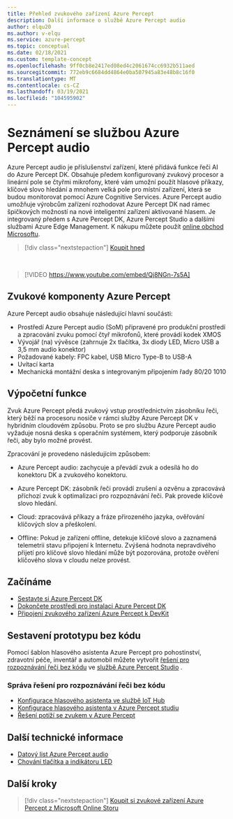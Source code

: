 ```yaml
---
title: Přehled zvukového zařízení Azure Percept
description: Další informace o službě Azure Percept audio
author: elqu20
ms.author: v-elqu
ms.service: azure-percept
ms.topic: conceptual
ms.date: 02/18/2021
ms.custom: template-concept
ms.openlocfilehash: 9ff0cb8e2417ed08ed4c2061674cc6932b511aed
ms.sourcegitcommit: 772eb9c6684dd4864e0ba507945a83e48b8c16f0
ms.translationtype: MT
ms.contentlocale: cs-CZ
ms.lasthandoff: 03/19/2021
ms.locfileid: "104595902"
---
```

# <a name="introduction-to-azure-percept-audio"></a>Seznámení se službou Azure Percept audio

Azure Percept audio je příslušenství zařízení, které přidává funkce řeči AI do Azure Percept DK. Obsahuje předem konfigurovaný zvukový procesor a lineární pole se čtyřmi mikrofony, které vám umožní použít hlasové příkazy, klíčové slovo hledání a mnohem velká pole pro místní zařízení, která se budou monitorovat pomocí Azure Cognitive Services. Azure Percept audio umožňuje výrobcům zařízení rozhodovat Azure Percept DK nad rámec špičkových možností na nové inteligentní zařízení aktivované hlasem. Je integrovaný předem s Azure Percept DK, Azure Percept Studio a dalšími službami Azure Edge Management. K nákupu můžete použít [online obchod Microsoftu](https://go.microsoft.com/fwlink/p/?LinkId=2155270).

> [!div class="nextstepaction"]
> [Koupit hned](https://go.microsoft.com/fwlink/p/?LinkId=2155270)

<!---
:::image type="content" source="./media/overview-azure-percept-audio/percept-audio.png" alt-text="Azure Percept Audio device.":::
--->
</br>

> [!VIDEO https://www.youtube.com/embed/Qj8NGn-7s5A]

## <a name="azure-percept-audio-components"></a>Zvukové komponenty Azure Percept

Azure Percept audio obsahuje následující hlavní součásti:

- Prostředí Azure Percept audio (SoM) připravené pro produkční prostředí a zpracování zvuku pomocí čtyř mikrofonů, které provádí kodek XMOS
- Vývojář (na) vývěsce (zahrnuje 2x tlačítka, 3x diody LED, Micro USB a 3,5 mm audio konektor)
- Požadované kabely: FPC kabel, USB Micro Type-B to USB-A
- Uvítací karta
- Mechanická montážní deska s integrovaným připojením řady 80/20 1010

## <a name="compute-capabilities"></a>Výpočetní funkce 

Zvuk Azure Percept předá zvukový vstup prostřednictvím zásobníku řeči, který běží na procesoru nosiče v rámci služby Azure Percept DK v hybridním cloudovém způsobu. Proto se pro službu Azure Percept audio vyžaduje nosná deska s operačním systémem, který podporuje zásobník řeči, aby bylo možné provést. 

Zpracování je provedeno následujícím způsobem: 

- Azure Percept audio: zachycuje a převádí zvuk a odesílá ho do konektoru DK a zvukového konektoru.

- Azure Percept DK: zásobník řeči provádí zrušení a ozvěnu a zpracovává příchozí zvuk k optimalizaci pro rozpoznávání řeči. Pak provede klíčové slovo hledání.

- Cloud: zpracovává příkazy a fráze přirozeného jazyka, ověřování klíčových slov a přeškolení. 

- Offline: Pokud je zařízení offline, detekuje klíčové slovo a zaznamená telemetrii stavu připojení k Internetu. Zvýšená hodnota nepravdivého přijetí pro klíčové slovo hledání může být pozorována, protože ověření klíčového slova v cloudu nelze provést. 

## <a name="getting-started"></a>Začínáme

- [Sestavte si Azure Percept DK](./quickstart-percept-dk-unboxing.md)
- [Dokončete prostředí pro instalaci Azure Percept DK](./quickstart-percept-dk-set-up.md)
- [Připojení zvukového zařízení Azure Percept k DevKit](./quickstart-percept-audio-setup.md)

## <a name="build-a-no-code-prototype"></a>Sestavení prototypu bez kódu

Pomocí šablon hlasového asistenta Azure Percept pro pohostinství, zdravotní péče, inventář a automobil můžete vytvořit [řešení pro rozpoznávání řeči bez kódu](./tutorial-no-code-speech.md) ve [službě Azure Percept Studio](https://go.microsoft.com/fwlink/?linkid=2135819) .

### <a name="manage-your-no-code-speech-solution"></a>Správa řešení pro rozpoznávání řeči bez kódu

- [Konfigurace hlasového asistenta ve službě IoT Hub](./how-to-manage-voice-assistant.md)
- [Konfigurace hlasového asistenta v Azure Percept studiu](./how-to-configure-voice-assistant.md)
- [Řešení potíží se zvukem v Azure Percept](./troubleshoot-audio-accessory-speech-module.md)

## <a name="additional-technical-information"></a>Další technické informace

- [Datový list Azure Percept audio](./azure-percept-audio-datasheet.md)
- [Chování tlačítka a indikátoru LED](./audio-button-led-behavior.md)

## <a name="next-steps"></a>Další kroky

> [!div class="nextstepaction"]
> [Koupit si zvukové zařízení Azure Percept z Microsoft Online Storu](https://go.microsoft.com/fwlink/p/?LinkId=2155270)
